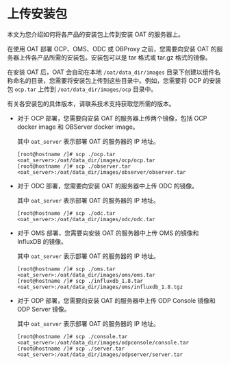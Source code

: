 # 上传安装包

本文为您介绍如何将各产品的安装包上传到安装 OAT 的服务器上。

在使用 OAT 部署 OCP、OMS、ODC 或 OBProxy 之前，您需要向安装 OAT 的服务器上传各产品所需的安装包。安装包可以是 tar 格式或 tar.gz 格式的镜像。

在安装 OAT 后，OAT 会自动在本地 `/oat/data_dir/images` 目录下创建以组件名称命名的目录，您需要将安装包上传到这些目录中。例如，您需要将 OCP 的安装包 `ocp.tar` 上传到 `/oat/data_dir/images/ocp` 目录中。

有关各安装包的具体版本，请联系技术支持获取您所需的版本。

* 对于 OCP 部署，您需要向安装 OAT 的服务器上传两个镜像，包括 OCP docker image 和 OBServer docker image。

  其中 `oat_server` 表示部署 OAT 的服务器的 IP 地址。

  ```shell
  [root@hostname /]# scp ./ocp.tar <oat_server>:/oat/data_dir/images/ocp/ocp.tar
  [root@hostname /]# scp ./observer.tar <oat_server>:/oat/data_dir/images/observer/observer.tar
  ```

* 对于 ODC 部署，您需要向安装 OAT 的服务器中上传 ODC 的镜像。

  其中 `oat_server` 表示部署 OAT 的服务器的 IP 地址。

  ```shell
  [root@hostname /]# scp ./odc.tar <oat_server>:/oat/data_dir/images/odc/odc.tar
  ```

* 对于 OMS 部署，您需要向安装 OAT 的服务器中上传 OMS 的镜像和 InfluxDB 的镜像。

  其中 `oat_server` 表示部署 OAT 的服务器的 IP 地址。

  ```shell
  [root@hostname /]# scp ./oms.tar <oat_server>:/oat/data_dir/images/oms/oms.tar
  [root@hostname /]# scp ./influxdb_1.8.tar <oat_server>:/oat/data_dir/images/oms/influxdb_1.8.tgz
  ```

* 对于 ODP 部署，您需要向安装 OAT 的服务器中上传 ODP Console 镜像和 ODP Server 镜像。

  其中 `oat_server` 表示部署 OAT 的服务器的 IP 地址。

  ```shell
  [root@hostname /]# scp ./console.tar <oat_server>:/oat/data_dir/images/odpconsole/console.tar
  [root@hostname /]# scp ./server.tar <oat_server>:/oat/data_dir/images/odpserver/server.tar
  ```
